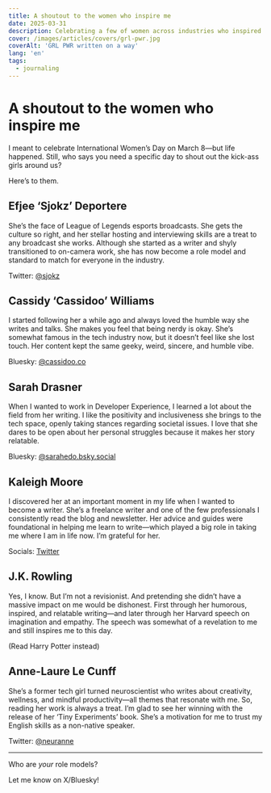 ```yaml
---
title: A shoutout to the women who inspire me
date: 2025-03-31
description: Celebrating a few of women across industries who inspired me in my personal and professional life.
cover: /images/articles/covers/grl-pwr.jpg
coverAlt: 'GRL PWR written on a way'
lang: 'en'
tags:
  - journaling
---
```


# A shoutout to the women who inspire me

I meant to celebrate International Women’s Day on March 8—but life happened. Still, who says you need a specific day to shout out the kick-ass girls around us?

Here’s to them.

## Efjee ‘Sjokz’ Deportere

She’s the face of League of Legends esports broadcasts. She gets the culture so right, and her stellar hosting and interviewing skills are a treat to any broadcast she works. Although she started as a writer and shyly transitioned to on-camera work, she has now become a role model and standard to match for everyone in the industry.

Twitter: [@sjokz](https://x.com/sjokz)

## Cassidy ‘Cassidoo’ Williams

I started following her a while ago and always loved the humble way she writes and talks. She makes you feel that being nerdy is okay. She’s somewhat famous in the tech industry now, but it doesn’t feel like she lost touch. Her content kept the same geeky, weird, sincere, and humble vibe.

Bluesky: [@cassidoo.co](https://bsky.app/profile/cassidoo.co)

## Sarah Drasner

When I wanted to work in Developer Experience, I learned a lot about the field from her writing. I like the positivity and inclusiveness she brings to the tech space, openly taking stances regarding societal issues. I love that she dares to be open about her personal struggles because it makes her story relatable.

Bluesky: [@sarahedo.bsky.social](https://bsky.app/profile/sarahedo.bsky.social)

## Kaleigh Moore

I discovered her at an important moment in my life when I wanted to become a writer. She’s a freelance writer and one of the few professionals I consistently read the blog and newsletter. Her advice and guides were foundational in helping me learn to write—which played a big role in taking me where I am in life now. I’m grateful for her.

Socials: [Twitter](https://x.com/kaleighf)

## J.K. Rowling

Yes, I know. But I’m not a revisionist. And pretending she didn’t have a massive impact on me would be dishonest. First through her humorous, inspired, and relatable writing—and later through her Harvard speech on imagination and empathy. The speech was somewhat of a revelation to me and still inspires me to this day.

(Read Harry Potter instead)

## Anne-Laure Le Cunff

She’s a former tech girl turned neuroscientist who writes about creativity, wellness, and mindful productivity—all themes that resonate with me. So, reading her work is always a treat. I’m glad to see her winning with the release of her ‘Tiny Experiments’ book. She’s a motivation for me to trust my English skills as a non-native speaker.

Twitter: [@neuranne](https://x.com/neuranne)

---

Who are *your* role models?

Let me know on X/Bluesky!
